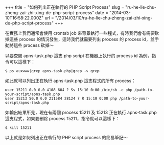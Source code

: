 +++
title = "如何列出正在執行的 PHP Script Process"
slug = "ru-he-lie-chu-zheng-zai-zhi-xing-de-php-script-process"
date = "2014-03-10T16:58:22.000Z"
url = "/2014/03/10/ru-he-lie-chu-zheng-zai-zhi-xing-de-php-script-process"
+++

在實務上我們通常會使用 crontab job 來背景執行一些程式，有時我們會有需要砍掉這些 process 的情況發生，這時我們就需要列出 process 的 process id，並手動將這些 process 砍掉～

以要查閱 apns-task.php 這支 php script 在機器上執行的 process id 為例，指令可以這樣下：

    $ ps auxwww|grep apns-task.php|grep -v grep

如此就可以列出正在執行 apns-task.php 這支程式的所有 process：

    user 15211 0.0 0.0 4108 604 ? Ss 15:10 0:00 /bin/sh -c php /path-to-your-script/apns-task.php
    user 15213 50.0 0.0 211584 28124 ? R 15:10 0:00 php /path-to-your-script/apns-task.php


如輸出結果所見，現在有兩個 process 15211 及 15213 正在執行 apns-task.php 這支程式，如果要刪除 process 15211，指令就可以這樣下：

    $ kill 15211


以上就是如何列出正在執行的 PHP script process 的簡易筆記～
